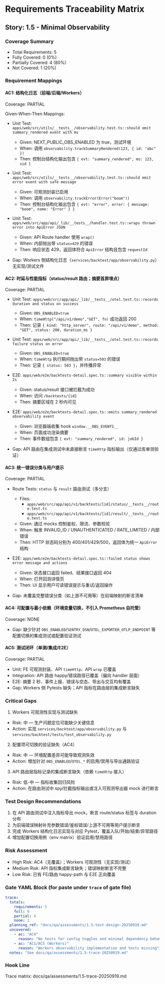 # Requirements Traceability Matrix

## Story: 1.5 - Minimal Observability

### Coverage Summary

- Total Requirements: 5
- Fully Covered: 0 (0%)
- Partially Covered: 4 (80%)
- Not Covered: 1 (20%)

### Requirement Mappings

#### AC1: 结构化日志（前端/后端/Workers）

Coverage: PARTIAL

Given-When-Then Mappings:

- Unit Test: `apps/web/src/utils/__tests__/observability.test.ts::should emit summary_rendered event with ms`
  - Given: NEXT_PUBLIC_OBS_ENABLED 为 true，测试环境
  - When: 调用 `observability.trackSummaryRendered(123, { id: "abc" })`
  - Then: 控制台结构化输出包含 `{ evt: "summary_rendered", ms: 123, sid }`

- Unit Test: `apps/web/src/utils/__tests__/observability.test.ts::should emit error event with safe message`
  - Given: 可观测封装已启用
  - When: 调用 `observability.trackError(Error("boom"))`
  - Then: 控制台结构化输出包含 `{ evt: "error", error: { message: "boom", name: "Error" } }`

- Unit Test: `apps/web/src/app/api/_lib/__tests__/handler.test.ts::wraps thrown error into ApiError JSON`
  - Given: API Route handler 使用 `wrap()`
  - When: 内部抛出带 `status=429` 的错误
  - Then: 响应状态 429，返回体符合 `ApiError` 结构且包含 `requestId`

- Gap: Workers 侧结构化日志（`services/backtest/app/observability.py`）无实现/测试文件

#### AC2: 时延与性能指标（status/result 路由；摘要首屏埋点）

Coverage: PARTIAL

- Unit Test: `apps/web/src/app/api/_lib/__tests__/otel.test.ts::records duration and status on success`
  - Given: `OBS_ENABLED=true`
  - When: `timeHttp("/api/v1/demo","GET", fn)` 成功返回 200
  - Then: 记录 `{ kind: "http_server", route: "/api/v1/demo", method: "GET", status: 200, duration_ms }`

- Unit Test: `apps/web/src/app/api/_lib/__tests__/otel.test.ts::records failure status on error`
  - Given: `OBS_ENABLED=true`
  - When: `timeHttp` 执行期间抛出带 `status=503` 的错误
  - Then: 记录 `{ status: 503 }`，并传播异常

- E2E: `apps/web/e2e/backtests-detail.spec.ts::summary visible within 2s`
  - Given: status/result 接口被拦截为成功
  - When: 访问 `/backtests/{id}`
  - Then: 摘要区域在 2 秒内可见

- E2E: `apps/web/e2e/backtests-detail.spec.ts::emits summary_rendered observability event`
  - Given: 浏览器端收集 hook `window.__OBS_EVENTS__`
  - When: 页面成功渲染摘要
  - Then: 事件数组包含 `{ evt: "summary_rendered", id: jobId }`

- Gap: API 路由在集成测试中未直接断言 `timeHttp` 指标输出（仅通过库单测验证）

#### AC3: 统一错误分类与用户提示

Coverage: PARTIAL

- Route Tests: `status` 与 `result` 路由测试（多分支）
  - Files:
    - `apps/web/src/app/api/v1/backtests/[id]/status/__tests__/route.test.ts`
    - `apps/web/src/app/api/v1/backtests/[id]/result/__tests__/route.test.ts`
  - Given: 通过 mocks 控制鉴权、限流、参数校验
  - When: 触发 INVALID_ID / UNAUTHENTICATED / RATE_LIMITED / 内部错误
  - Then: HTTP 状态码分别为 400/401/429/500，返回体为统一 `ApiError` 结构

- E2E: `apps/web/e2e/backtests-detail.spec.ts::failed status shows error message and actions`
  - Given: 状态接口返回 failed、结果接口返回 404
  - When: 打开回测详情页
  - Then: UI 显示用户可读错误提示与重试/返回操作

- Gap: 未覆盖完整错误分类（如上游不可用等）在前端映射的断言清单

#### AC4: 可配置与最小依赖（环境变量切换，不引入 Prometheus 自托管）

Coverage: NONE

- Gap: 缺少针对 `OBS_ENABLED`/`SENTRY_DSN`/`OTEL_EXPORTER_OTLP_ENDPOINT` 等配置切换的集成测试或配置验证测试

#### AC5: 测试闭环（单测/集成/E2E）

Coverage: PARTIAL

- Unit: FE 可观测封装、API `timeHttp`、API `wrap` 已覆盖
- Integration: API 路由 happy/错误路径已覆盖（偏向 handler 层面）
- E2E: 摘要 2 秒、事件上报、错误与空态、导出与交互均有覆盖
- Gap: Workers 侧 Pytests 缺失；API 指标在路由层的集成断言缺失

### Critical Gaps

1) Workers 可观测性实现与测试缺失
- Risk: 中 — 生产问题定位可能缺少关键信息
- Action: 实现 `services/backtest/app/observability.py` 与 `services/backtest/tests/test_observability.py`

2) 配置项可切换的验证缺失（AC4）
- Risk: 中 — 环境配置差异可能导致观测失效
- Action: 增加针对 `OBS_ENABLED`/`OTEL_*` 的启用/禁用与导出通路验证

3) API 路由层指标记录的集成断言缺失（依赖 `timeHttp` 接入）
- Risk: 低-中 — 指标收集回归风险
- Action: 在路由测试中 spy/拦截指标输出或注入可观测导出器 mock 进行断言

### Test Design Recommendations

1. 在 API 路由测试中注入指标导出 mock，断言 route/status 标签与 duration 分布
2. 为前端错误映射补充参数错误/鉴权错误/上游不可用等用户提示断言
3. 完成 Workers 结构化日志实现与对应 Pytest，覆盖入队/开始/结束/异常路径
4. 增加配置切换用例（env matrix）验证启用/禁用路径

### Risk Assessment

- High Risk: AC4（无覆盖）；Workers 可观测性（无实现/测试）
- Medium Risk: API 指标集成断言缺失；错误映射断言不完整
- Low Risk: 已有 FE/路由 happy-path 与 E2E 正向覆盖

### Gate YAML Block (for paste under `trace` of gate file)

```yaml
trace:
  totals:
    requirements: 5
    full: 0
    partial: 4
    none: 1
  planning_ref: "docs/qa/assessments/1.5-test-design-20250919.md"
  uncovered:
    - ac: "AC4"
      reason: "No tests for config toggles and minimal dependency behavior"
    - ac: "AC1/AC5 (Workers)"
      reason: "Workers observability implementation and tests missing"
  notes: "See docs/qa/assessments/1.5-trace-20250919.md"
```

### Hook Line

Trace matrix: docs/qa/assessments/1.5-trace-20250919.md
